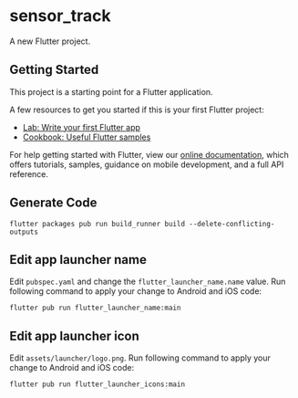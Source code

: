 # sensor_track

A new Flutter project.

## Getting Started

This project is a starting point for a Flutter application.

A few resources to get you started if this is your first Flutter project:

- [Lab: Write your first Flutter app](https://flutter.dev/docs/get-started/codelab)
- [Cookbook: Useful Flutter samples](https://flutter.dev/docs/cookbook)

For help getting started with Flutter, view our
[online documentation](https://flutter.dev/docs), which offers tutorials,
samples, guidance on mobile development, and a full API reference.

## Generate Code

```
flutter packages pub run build_runner build --delete-conflicting-outputs
```

## Edit app launcher name
  
Edit `pubspec.yaml` and change the `flutter_launcher_name.name` value. Run following command to apply your change to
Android and iOS code:
  
```
flutter pub run flutter_launcher_name:main
```
  
## Edit app launcher icon
 
Edit `assets/launcher/logo.png`. Run following command to apply your change to Android and iOS code: 

```
flutter pub run flutter_launcher_icons:main
```

